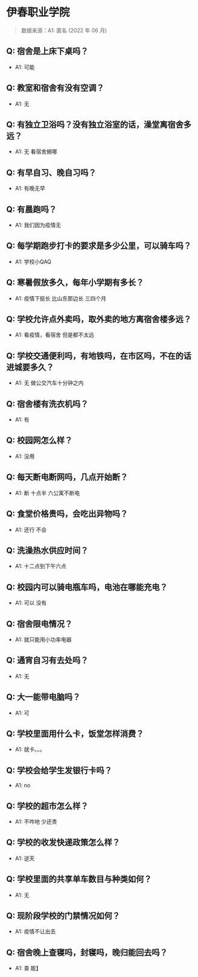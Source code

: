 # 伊春职业学院

> 数据来源：A1: 匿名 (2022 年 06 月)

## Q: 宿舍是上床下桌吗？

- A1: 可能

## Q: 教室和宿舍有没有空调？

- A1: 无

## Q: 有独立卫浴吗？没有独立浴室的话，澡堂离宿舍多远？

- A1: 无 看宿舍搁哪

## Q: 有早自习、晚自习吗？

- A1: 有晚无早

## Q: 有晨跑吗？

- A1: 我们因为疫情无

## Q: 每学期跑步打卡的要求是多少公里，可以骑车吗？

- A1: 学校小QAQ

## Q: 寒暑假放多久，每年小学期有多长？

- A1: 疫情下挺长 比山东那边长        三四个月

## Q: 学校允许点外卖吗，取外卖的地方离宿舍楼多远？

- A1: 看疫情，看宿舍 但是都不太远

## Q: 学校交通便利吗，有地铁吗，在市区吗，不在的话进城要多久？

- A1: 无 做公交汽车十分钟之内

## Q: 宿舍楼有洗衣机吗？

- A1: 有

## Q: 校园网怎么样？

- A1: 没用

## Q: 每天断电断网吗，几点开始断？

- A1: 断 十点半 六公寓不断电

## Q: 食堂价格贵吗，会吃出异物吗？

- A1: 还行 不会

## Q: 洗澡热水供应时间？

- A1: 十二点到下午六点

## Q: 校园内可以骑电瓶车吗，电池在哪能充电？

- A1: 可以 没有

## Q: 宿舍限电情况？

- A1: 就只能用小功率电器

## Q: 通宵自习有去处吗？

- A1: 无

## Q: 大一能带电脑吗？

- A1: 可

## Q: 学校里面用什么卡，饭堂怎样消费？

- A1: 就卡。。。

## Q: 学校会给学生发银行卡吗？

- A1: no

## Q: 学校的超市怎么样？

- A1: 不咋地 少还贵

## Q: 学校的收发快递政策怎么样？

- A1: 逆天

## Q: 学校里面的共享单车数目与种类如何？

- A1: 无

## Q: 现阶段学校的门禁情况如何？

- A1: 疫情不让出去

## Q: 宿舍晚上查寝吗，封寝吗，晚归能回去吗？

- A1: 查 能】

